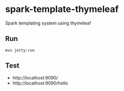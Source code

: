spark-template-thymeleaf
=======================

Spark templating system using thymeleaf

## Run

```
mvn jetty:run
```

## Test

 - http://localhost:9090/
 - http://localhost:9090/hello

